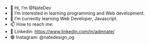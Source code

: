 - 👋 Hi, I’m @NateDev
- 👀 I’m interested in learning programming and Web development.
- 🌱 I’m currently learning Web Developer, Javascript.
- 📫 How to reach me:
- 🔵 Linkedin: https://www.linkedin.com/in/admnate/
- 🟣 Instagram: @natedesign_og

<!---
NateD3V/NateD3V is a ✨ special ✨ repository because its `README.md` (this file) appears on your GitHub profile.
You can click the Preview link to take a look at your changes.
--->
